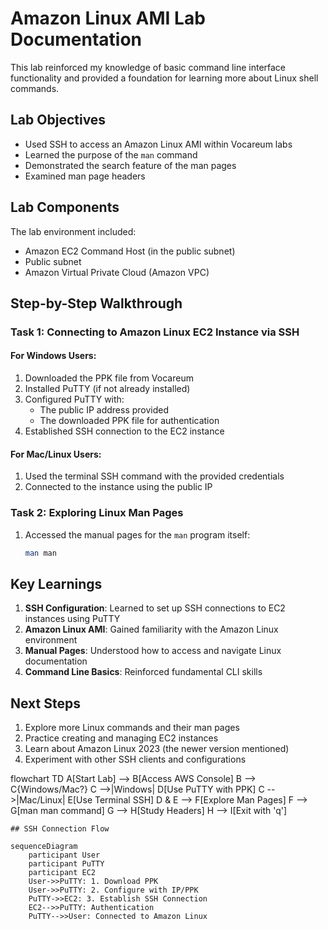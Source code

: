 # Amazon Linux AMI Lab Documentation

This lab reinforced my knowledge of basic command line interface functionality and provided a foundation for learning more about Linux shell commands.

## Lab Objectives

- Used SSH to access an Amazon Linux AMI within Vocareum labs
- Learned the purpose of the `man` command
- Demonstrated the search feature of the man pages
- Examined man page headers

## Lab Components

The lab environment included:
- Amazon EC2 Command Host (in the public subnet)
- Public subnet
- Amazon Virtual Private Cloud (Amazon VPC)

## Step-by-Step Walkthrough

### Task 1: Connecting to Amazon Linux EC2 Instance via SSH

#### For Windows Users:
1. Downloaded the PPK file from Vocareum
2. Installed PuTTY (if not already installed)
3. Configured PuTTY with:
   - The public IP address provided
   - The downloaded PPK file for authentication
4. Established SSH connection to the EC2 instance

#### For Mac/Linux Users:
1. Used the terminal SSH command with the provided credentials
2. Connected to the instance using the public IP

### Task 2: Exploring Linux Man Pages

1. Accessed the manual pages for the `man` program itself:
   ```bash
   man man

## Key Learnings

1. **SSH Configuration**: Learned to set up SSH connections to EC2 instances using PuTTY
2. **Amazon Linux AMI**: Gained familiarity with the Amazon Linux environment
3. **Manual Pages**: Understood how to access and navigate Linux documentation
4. **Command Line Basics**: Reinforced fundamental CLI skills

## Next Steps

1. Explore more Linux commands and their man pages
2. Practice creating and managing EC2 instances
3. Learn about Amazon Linux 2023 (the newer version mentioned)
4. Experiment with other SSH clients and configurations

flowchart TD
    A[Start Lab] --> B[Access AWS Console]
    B --> C{Windows/Mac?}
    C -->|Windows| D[Use PuTTY with PPK]
    C -->|Mac/Linux| E[Use Terminal SSH]
    D & E --> F[Explore Man Pages]
    F --> G[man man command]
    G --> H[Study Headers]
    H --> I[Exit with 'q']

    ## SSH Connection Flow

```mermaid
sequenceDiagram
    participant User
    participant PuTTY
    participant EC2
    User->>PuTTY: 1. Download PPK
    User->>PuTTY: 2. Configure with IP/PPK
    PuTTY->>EC2: 3. Establish SSH Connection
    EC2-->>PuTTY: Authentication
    PuTTY-->>User: Connected to Amazon Linux
